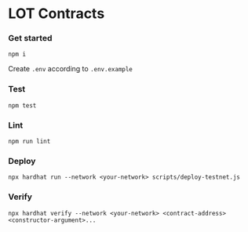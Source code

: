# LOT Contracts

### Get started

```
npm i
```

Create `.env` according to `.env.example`

### Test

```
npm test
```

### Lint

```
npm run lint
```

### Deploy

```
npx hardhat run --network <your-network> scripts/deploy-testnet.js
```

### Verify

```
npx hardhat verify --network <your-network> <contract-address> <constructor-argument>...
```
